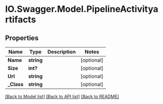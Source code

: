 # IO.Swagger.Model.PipelineActivityartifacts
## Properties

Name | Type | Description | Notes
------------ | ------------- | ------------- | -------------
**Name** | **string** |  | [optional] 
**Size** | **int?** |  | [optional] 
**Url** | **string** |  | [optional] 
**_Class** | **string** |  | [optional] 

[[Back to Model list]](../README.md#documentation-for-models) [[Back to API list]](../README.md#documentation-for-api-endpoints) [[Back to README]](../README.md)

